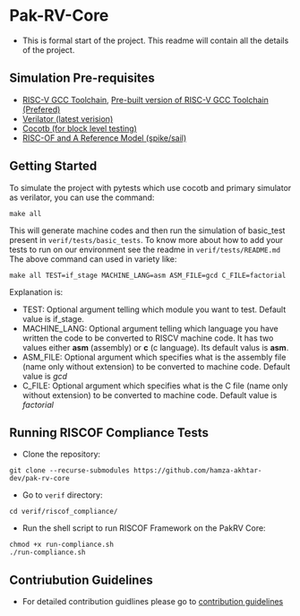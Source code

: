 # Pak-RV-Core
- This is formal start of the project. This readme will contain all the details of the project.
## Simulation Pre-requisites
- [RISC-V GCC Toolchain](https://github.com/riscv-collab/riscv-gnu-toolchain),  [Pre-built version of RISC-V GCC Toolchain (Prefered)](https://github.com/stnolting/riscv-gcc-prebuilt/releases/download/rv32i-4.0.0/riscv32-unknown-elf.gcc-12.1.0.tar.gz)
- [Verilator (latest verision)](https://verilator.org/guide/latest/install.html#git-quick-install)
- [Cocotb (for block level testing)](https://github.com/cocotb/cocotb)
- [RISC-OF and A Reference Model (spike/sail)](https://riscof.readthedocs.io/en/latest/installation.html)
## Getting Started
To simulate the project with pytests which use cocotb and primary simulator as verilator, you can use the command:
```
make all
```
This will generate machine codes and then run the simulation of basic_test present in `verif/tests/basic_tests`. To know more about how to add your tests to run on our environment see the readme in `verif/tests/README.md`
The above command can used in variety like:
```
make all TEST=if_stage MACHINE_LANG=asm ASM_FILE=gcd C_FILE=factorial
```
Explanation is:  
- TEST: Optional argument telling which module you want to test. Default value is if_stage.  
- MACHINE_LANG: Optional argument telling which language you have written the code to be converted to RISCV machine code. It has two values either **asm** (assembly) or **c** (c language). Its default valus is **asm**.  
- ASM_FILE: Optional argument which specifies what is the assembly file (name only without extension) to be converted to machine code. Default value is *gcd*  
- C_FILE: Optional argument which specifies what is the C file (name only without extension) to be converted to machine code. Default value is *factorial*  
## Running RISCOF Compliance Tests
- Clone the repository:
```
git clone --recurse-submodules https://github.com/hamza-akhtar-dev/pak-rv-core
```
- Go to `verif` directory:
```
cd verif/riscof_compliance/
```
- Run the shell script to run RISCOF Framework on the PakRV Core:
```
chmod +x run-compliance.sh
./run-compliance.sh
```
## Contriubution Guidelines

- For detailed contribution guidlines please go to [contribution guidelines](./docs/contribution_guidelines.md)
